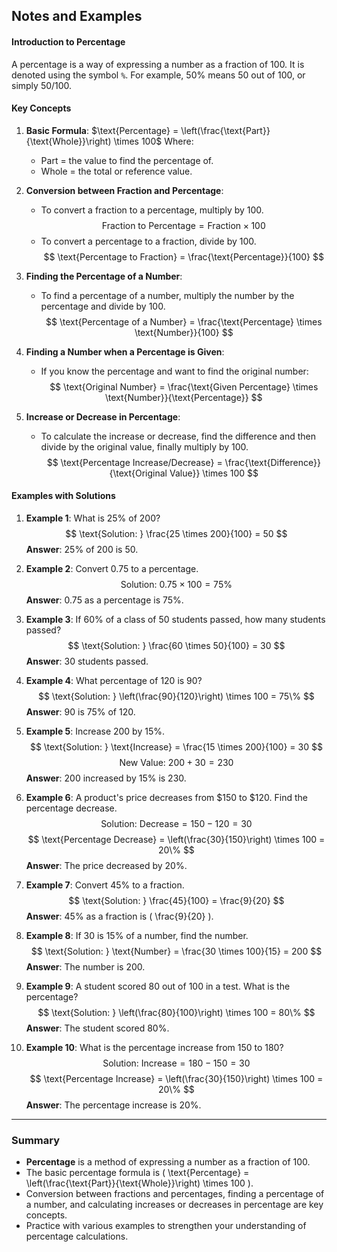## Notes and Examples

#### Introduction to Percentage
A percentage is a way of expressing a number as a fraction of 100. It is denoted using the symbol `%`. For example, 50% means 50 out of 100, or simply 50/100.

#### Key Concepts

1. **Basic Formula**: 
   $\text{Percentage} = \left(\frac{\text{Part}}{\text{Whole}}\right) \times 100$
   Where:
   - Part = the value to find the percentage of.
   - Whole = the total or reference value.

2. **Conversion between Fraction and Percentage**:
   - To convert a fraction to a percentage, multiply by 100.
     $$
     \text{Fraction to Percentage} = \text{Fraction} \times 100
     $$
   - To convert a percentage to a fraction, divide by 100.
     $$
     \text{Percentage to Fraction} = \frac{\text{Percentage}}{100}
     $$

3. **Finding the Percentage of a Number**:
   - To find a percentage of a number, multiply the number by the percentage and divide by 100.
     $$
     \text{Percentage of a Number} = \frac{\text{Percentage} \times \text{Number}}{100}
     $$

4. **Finding a Number when a Percentage is Given**:
   - If you know the percentage and want to find the original number:
     $$
     \text{Original Number} = \frac{\text{Given Percentage} \times \text{Number}}{\text{Percentage}}
     $$

5. **Increase or Decrease in Percentage**:
   - To calculate the increase or decrease, find the difference and then divide by the original value, finally multiply by 100.
     $$
     \text{Percentage Increase/Decrease} = \frac{\text{Difference}}{\text{Original Value}} \times 100
     $$

#### Examples with Solutions

1. **Example 1**: What is 25% of 200?
   $$
   \text{Solution: } \frac{25 \times 200}{100} = 50
   $$
   **Answer**: 25% of 200 is 50.

2. **Example 2**: Convert 0.75 to a percentage.
   $$
   \text{Solution: } 0.75 \times 100 = 75\%
   $$
   **Answer**: 0.75 as a percentage is 75%.

3. **Example 3**: If 60% of a class of 50 students passed, how many students passed?
   $$
   \text{Solution: } \frac{60 \times 50}{100} = 30
   $$
   **Answer**: 30 students passed.

4. **Example 4**: What percentage of 120 is 90?
   $$
   \text{Solution: } \left(\frac{90}{120}\right) \times 100 = 75\%
   $$
   **Answer**: 90 is 75% of 120.

5. **Example 5**: Increase 200 by 15%.
   $$
   \text{Solution: } \text{Increase} = \frac{15 \times 200}{100} = 30
   $$
   $$
   \text{New Value: } 200 + 30 = 230
   $$
   **Answer**: 200 increased by 15% is 230.

6. **Example 6**: A product's price decreases from $150 to $120. Find the percentage decrease.
   $$
   \text{Solution: } \text{Decrease} = 150 - 120 = 30
   $$
   $$
   \text{Percentage Decrease} = \left(\frac{30}{150}\right) \times 100 = 20\%
   $$
   **Answer**: The price decreased by 20%.

7. **Example 7**: Convert 45% to a fraction.
   $$
   \text{Solution: } \frac{45}{100} = \frac{9}{20}
   $$
   **Answer**: 45% as a fraction is \( \frac{9}{20} \).

8. **Example 8**: If 30 is 15% of a number, find the number.
   $$
   \text{Solution: } \text{Number} = \frac{30 \times 100}{15} = 200
   $$
   **Answer**: The number is 200.

9. **Example 9**: A student scored 80 out of 100 in a test. What is the percentage?
   $$
   \text{Solution: } \left(\frac{80}{100}\right) \times 100 = 80\%
   $$
   **Answer**: The student scored 80%.

10. **Example 10**: What is the percentage increase from 150 to 180?
    $$
    \text{Solution: } \text{Increase} = 180 - 150 = 30
    $$
    $$
    \text{Percentage Increase} = \left(\frac{30}{150}\right) \times 100 = 20\%
    $$
    **Answer**: The percentage increase is 20%.

---

### Summary
- **Percentage** is a method of expressing a number as a fraction of 100.
- The basic percentage formula is \( \text{Percentage} = \left(\frac{\text{Part}}{\text{Whole}}\right) \times 100 \).
- Conversion between fractions and percentages, finding a percentage of a number, and calculating increases or decreases in percentage are key concepts.
- Practice with various examples to strengthen your understanding of percentage calculations.
